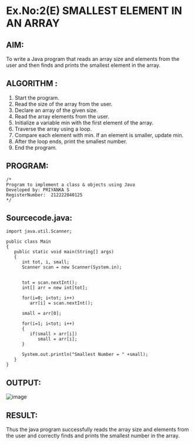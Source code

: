 # Ex.No:2(E) SMALLEST ELEMENT IN AN ARRAY

## AIM:

To write a Java program that reads an array size and elements from the user and then finds and prints the smallest element in the array.

## ALGORITHM :

1. Start the program.
2. Read the size of the array from the user.
3. Declare an array of the given size.
4. Read the array elements from the user.
5. Initialize a variable min with the first element of the array.
6. Traverse the array using a loop.
7. Compare each element with min. If an element is smaller, update min.
8. After the loop ends, print the smallest number.
9. End the program.

## PROGRAM:

```
/*
Program to implement a class & objects using Java
Developed by: PRIYANKA S
RegisterNumber:  212222040125
*/
```

## Sourcecode.java:

```
import java.util.Scanner;

public class Main
{
   public static void main(String[] args)
   {
      int tot, i, small;
      Scanner scan = new Scanner(System.in);


      tot = scan.nextInt();
      int[] arr = new int[tot];

      for(i=0; i<tot; i++)
         arr[i] = scan.nextInt();

      small = arr[0];

      for(i=1; i<tot; i++)
      {
         if(small > arr[i])
            small = arr[i];
      }

      System.out.println("Smallest Number = " +small);
   }
}
```

## OUTPUT:

![image](https://github.com/user-attachments/assets/07741a52-159c-4108-a586-34b4b513687d)

## RESULT:

Thus the java program successfully reads the array size and elements from the user and correctly finds and prints the smallest number in the array.
